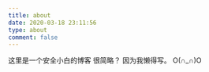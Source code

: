 ```yaml
---
title: about
date: 2020-03-18 23:11:56
type: about
comment: false
---
```


这里是一个安全小白的博客
很简略？
因为我懒得写。
O(∩_∩)O
